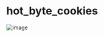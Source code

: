 # hot_byte_cookies

![image](https://user-images.githubusercontent.com/87282811/173239136-733cdc5c-615b-477e-8d0a-7ae476cb310f.png)
 
